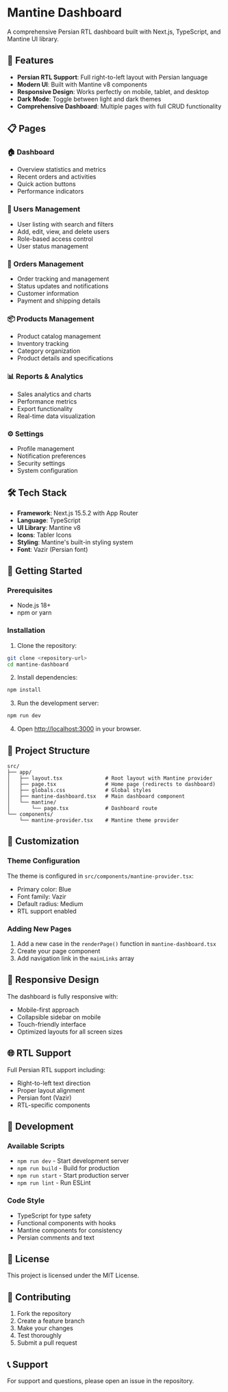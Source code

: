 # Mantine Dashboard

A comprehensive Persian RTL dashboard built with Next.js, TypeScript, and Mantine UI library.

## 🚀 Features

- **Persian RTL Support**: Full right-to-left layout with Persian language
- **Modern UI**: Built with Mantine v8 components
- **Responsive Design**: Works perfectly on mobile, tablet, and desktop
- **Dark Mode**: Toggle between light and dark themes
- **Comprehensive Dashboard**: Multiple pages with full CRUD functionality

## 📋 Pages

### 🏠 Dashboard
- Overview statistics and metrics
- Recent orders and activities
- Quick action buttons
- Performance indicators

### 👥 Users Management
- User listing with search and filters
- Add, edit, view, and delete users
- Role-based access control
- User status management

### 🛒 Orders Management
- Order tracking and management
- Status updates and notifications
- Customer information
- Payment and shipping details

### 📦 Products Management
- Product catalog management
- Inventory tracking
- Category organization
- Product details and specifications

### 📊 Reports & Analytics
- Sales analytics and charts
- Performance metrics
- Export functionality
- Real-time data visualization

### ⚙️ Settings
- Profile management
- Notification preferences
- Security settings
- System configuration

## 🛠 Tech Stack

- **Framework**: Next.js 15.5.2 with App Router
- **Language**: TypeScript
- **UI Library**: Mantine v8
- **Icons**: Tabler Icons
- **Styling**: Mantine's built-in styling system
- **Font**: Vazir (Persian font)

## 🚀 Getting Started

### Prerequisites

- Node.js 18+ 
- npm or yarn

### Installation

1. Clone the repository:
```bash
git clone <repository-url>
cd mantine-dashboard
```

2. Install dependencies:
```bash
npm install
```

3. Run the development server:
```bash
npm run dev
```

4. Open [http://localhost:3000](http://localhost:3000) in your browser.

## 📁 Project Structure

```
src/
├── app/
│   ├── layout.tsx              # Root layout with Mantine provider
│   ├── page.tsx                # Home page (redirects to dashboard)
│   ├── globals.css             # Global styles
│   ├── mantine-dashboard.tsx   # Main dashboard component
│   └── mantine/
│       └── page.tsx            # Dashboard route
└── components/
    └── mantine-provider.tsx    # Mantine theme provider
```

## 🎨 Customization

### Theme Configuration

The theme is configured in `src/components/mantine-provider.tsx`:

- Primary color: Blue
- Font family: Vazir
- Default radius: Medium
- RTL support enabled

### Adding New Pages

1. Add a new case in the `renderPage()` function in `mantine-dashboard.tsx`
2. Create your page component
3. Add navigation link in the `mainLinks` array

## 📱 Responsive Design

The dashboard is fully responsive with:
- Mobile-first approach
- Collapsible sidebar on mobile
- Touch-friendly interface
- Optimized layouts for all screen sizes

## 🌐 RTL Support

Full Persian RTL support including:
- Right-to-left text direction
- Proper layout alignment
- Persian font (Vazir)
- RTL-specific components

## 🔧 Development

### Available Scripts

- `npm run dev` - Start development server
- `npm run build` - Build for production
- `npm run start` - Start production server
- `npm run lint` - Run ESLint

### Code Style

- TypeScript for type safety
- Functional components with hooks
- Mantine components for consistency
- Persian comments and text

## 📄 License

This project is licensed under the MIT License.

## 🤝 Contributing

1. Fork the repository
2. Create a feature branch
3. Make your changes
4. Test thoroughly
5. Submit a pull request

## 📞 Support

For support and questions, please open an issue in the repository.
